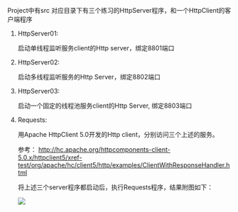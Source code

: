 Project中有src 对应目录下有三个练习的HttpServer程序，和一个HttpClient的客户端程序

1. HttpServer01: 

   启动单线程监听服务client的Http server，绑定8801端口

2. HttpServer02:

   启动多线程监听服务的Http Server，绑定8802端口

3. HttpServer03:

    启动一个固定的线程池服务client的Http Server, 绑定8803端口

4. Requests: 

   用Apache HttpClient 5.0开发的Http client，分别访问三个上述的服务。

   参考： http://hc.apache.org/httpcomponents-client-5.0.x/httpclient5/xref-test/org/apache/hc/client5/http/examples/ClientWithResponseHandler.html

   将上述三个server程序都启动后，执行Requests程序，结果附图如下：

   ![](E:\03-Jennifer\GeekJAVA\Week_02\Sunday-work\java01\Requests-exec-result.PNG)

   

   

   

   

   

